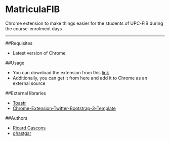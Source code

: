 MatriculaFIB
============
Chrome extension to make things easier for the students of UPC-FIB during the course-enrolment days

----
##Requisites
 + Latest version of Chrome
 
##Usage
 + You can download the extension from this [link](https://goo.gl/6DDhBC)
 + Additionally, you can get it from here and add it to Chrome as an external source

##External libraries
 + [Toastr](https://github.com/CodeSeven/toastr)
 + [Chrome-Extension-Twitter-Bootstrap-3-Template](https://github.com/Ehesp/Chrome-Extension-Twitter-Bootstrap-3-Template)

##Authors
 + [Ricard Gascons](https://github.com/mindula/)
 + [ghastgar](https://github.com/ghastgar)
 
